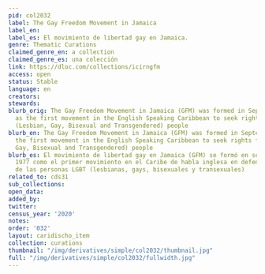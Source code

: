 ```yaml
---
pid: col2032
label: The Gay Freedom Movement in Jamaica
label_en:
label_es: El movimiento de libertad gay en Jamaica.
genre: Thematic Curations
claimed_genre_en: a collection
claimed_genre_es: una colección
link: https://dloc.com/collections/icirngfm
access: open
status: Stable
language: en
creators:
stewards:
blurb_orig: The Gay Freedom Movement in Jamaica (GFM) was formed in September 1977
  as the first movement in the English Speaking Caribbean to seek rights for LGBT
  (Lesbian, Gay, Bisexual and Transgendered) people
blurb_en: The Gay Freedom Movement in Jamaica (GFM) was formed in September 1977 as
  the first movement in the English Speaking Caribbean to seek rights for LGBT (Lesbian,
  Gay, Bisexual and Transgendered) people
blurb_es: El movimiento de libertad gay en Jamaica (GFM) se formó en septiembre de
  1977 como el primer movimiento en el Caribe de habla inglesa en defensa de los derechos
  de las personas LGBT (lesbianas, gays, bisexuales y transexuales)
related_to: cds31
sub_collections:
open_data:
added_by:
twitter:
census_year: '2020'
notes:
order: '032'
layout: caridischo_item
collection: curations
thumbnail: "/img/derivatives/simple/col2032/thumbnail.jpg"
full: "/img/derivatives/simple/col2032/fullwidth.jpg"
---
```

